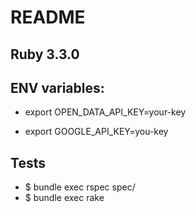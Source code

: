 # README

## Ruby 3.3.0

## ENV variables:

- export OPEN_DATA_API_KEY=your-key

- export GOOGLE_API_KEY=you-key

## Tests

- $ bundle exec rspec spec/
- $ bundle exec rake
